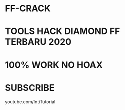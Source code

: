 # FF-CRACK
# TOOLS HACK DIAMOND FF TERBARU 2020
# 100% WORK NO HOAX

# SUBSCRIBE
 youtube.com/IntiTutorial
